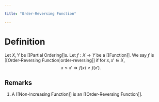 ```yaml
---

title: "Order-Reversing Function"

---
```

# Definition
Let $X, Y$ be [[Partial Ordering]]s. Let $f: X \to Y$ be a [[Function]]. We say $f$ is [[Order-Reversing Function|order-reversing]] if for $x, x' \in X$, $$x \leq x' \Rightarrow f(x) \geq f(x').$$
## Remarks
1. A [[Non-Increasing Function]] is an [[Order-Reversing Function]].